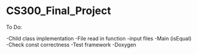 # CS300_Final_Project


To Do:

-Child class implementation
-File read in function
-input files
-Main (isEqual)
-Check const correctness
-Test framework
-Doxygen